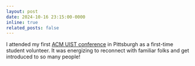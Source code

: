 ```yaml
---
layout: post
date: 2024-10-16 23:15:00-0000
inline: true
related_posts: false
---
```


I attended my first [ACM UIST conference](https://uist.acm.org/2024/) in Pittsburgh as a first-time student volunteer. It was energizing to reconnect with familiar folks and get introduced to so many people!